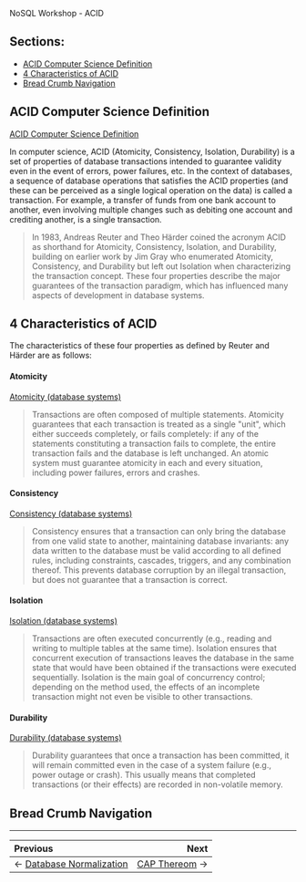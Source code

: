 NoSQL Workshop - ACID

## Sections:

* [ACID Computer Science Definition](#acid-computer-science-definition)
* [4 Characteristics of ACID](#4-characteristics-of-acid)
* [Bread Crumb Navigation](#bread-crumb-navigation)

## ACID Computer Science Definition 

[ACID Computer Science Definition](https://en.wikipedia.org/wiki/ACID_%28computer_science%29)

In computer science, ACID (Atomicity, Consistency, Isolation, Durability) is a set of properties of database transactions intended to guarantee validity even in the event of errors, power failures, etc. In the context of databases, a sequence of database operations that satisfies the ACID properties (and these can be perceived as a single logical operation on the data) is called a transaction. For example, a transfer of funds from one bank account to another, even involving multiple changes such as debiting one account and crediting another, is a single transaction.

> In 1983, Andreas Reuter and Theo Härder coined the acronym ACID as shorthand for Atomicity, Consistency, Isolation, and Durability, building on earlier work by Jim Gray who enumerated Atomicity, Consistency, and Durability but left out Isolation when characterizing the transaction concept. These four properties describe the major guarantees of the transaction paradigm, which has influenced many aspects of development in database systems.

## 4 Characteristics of ACID 

The characteristics of these four properties as defined by Reuter and Härder are as follows:

#### Atomicity

[Atomicity (database systems)](https://en.wikipedia.org/wiki/Atomicity_(database_systems))

> Transactions are often composed of multiple statements. Atomicity guarantees that each transaction is treated as a single "unit", which either succeeds completely, or fails completely: if any of the statements constituting a transaction fails to complete, the entire transaction fails and the database is left unchanged. An atomic system must guarantee atomicity in each and every situation, including power failures, errors and crashes.

#### Consistency

[Consistency (database systems)](https://en.wikipedia.org/wiki/Consistency_(database_systems))

> Consistency ensures that a transaction can only bring the database from one valid state to another, maintaining database invariants: any data written to the database must be valid according to all defined rules, including constraints, cascades, triggers, and any combination thereof. This prevents database corruption by an illegal transaction, but does not guarantee that a transaction is correct.

#### Isolation

[Isolation (database systems)](https://en.wikipedia.org/wiki/Isolation_(database_systems))

> Transactions are often executed concurrently (e.g., reading and writing to multiple tables at the same time). Isolation ensures that concurrent execution of transactions leaves the database in the same state that would have been obtained if the transactions were executed sequentially. Isolation is the main goal of concurrency control; depending on the method used, the effects of an incomplete transaction might not even be visible to other transactions.

#### Durability

[Durability (database systems)](https://en.wikipedia.org/wiki/Durability_(database_systems))

> Durability guarantees that once a transaction has been committed, it will remain committed even in the case of a system failure (e.g., power outage or crash). This usually means that completed transactions (or their effects) are recorded in non-volatile memory.

## Bread Crumb Navigation
_________________________

Previous | Next
:------- | ---:
← [Database Normalization](./data-normalization.md) | [CAP Thereom](./cap-thereom.md) →
